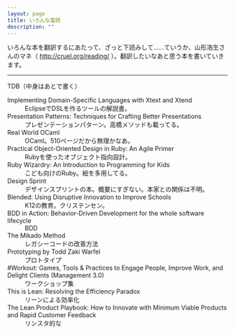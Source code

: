 ```yaml
---
layout: page
title: いろんな査読
description: ""
---
```


いろんな本を翻訳するにあたって、ざっと下読みして……ていうか、山形浩生さんのマネ（ http://cruel.org/reading/ ）。翻訳したいなあと思う本を書いていきます。

----

TDB（中身はあとで書く）

<dl>

<dt>Implementing Domain-Specific Languages with Xtext and Xtend</dt>
<dd>EclipseでDSLを作るツールの解説書。</dd>

<dt>Presentation Patterns: Techniques for Crafting Better Presentations</dt>
<dd>プレゼンテーションパターン。高橋メソッドも載ってる。</dd>

<dt>Real World OCaml</dt>
<dd>OCaml。510ページだから無理かなあ。</dd>

<dt>Practical Object-Oriented Design in Ruby: An Agile Primer</dt>
<dd>Rubyを使ったオブジェクト指向設計。</dd>

<dt>Ruby Wizardry: An Introduction to Programming for Kids</dt>
<dd>こども向けのRuby。絵を多用してる。</dd>

<dt>Design Sprint</dt>
<dd>デザインスプリントの本。概要にすぎない。本家との関係は不明。</dd>

<dt>Blended: Using Disruptive Innovation to Improve Schools</dt>
<dd>K12の教育。クリステンセン。</dd>

<dt>BDD in Action: Behavior-Driven Development for the whole software lifecycle</dt>
<dd>BDD</dd>

<dt>The Mikado Method</dt>
<dd>レガシーコードの改善方法</dd>

<dt>Prototyping by Todd Zaki Warfel</dt>
<dd>プロトタイプ</dd>

<dt>#Workout: Games, Tools & Practices to Engage People, Improve Work, and Delight Clients (Management 3.0) </dt>
<dd>ワークショップ集</dd>

<dt>This is Lean: Resolving the Efficiency Paradox</dt>
<dd>リーンによる効率化</dd>

<dt>The Lean Product Playbook: How to Innovate with Minimum Viable Products and Rapid Customer Feedback</dt>
<dd>リンスタ的な</dd>

<dt></dt>
<dd></dd>
<dt></dt>
<dd></dd>
<dt></dt>
<dd></dd>

</dl>
